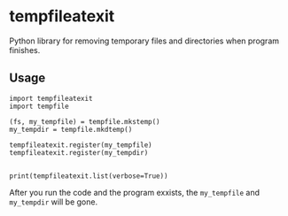 # tempfileatexit

Python library for removing temporary files and directories when program finishes.

## Usage


```
import tempfileatexit
import tempfile

(fs, my_tempfile) = tempfile.mkstemp()
my_tempdir = tempfile.mkdtemp()

tempfileatexit.register(my_tempfile)
tempfileatexit.register(my_tempdir)


print(tempfileatexit.list(verbose=True))
```

After you run the code and the program exxists, the `my_tempfile` and
`my_tempdir` will be gone.
